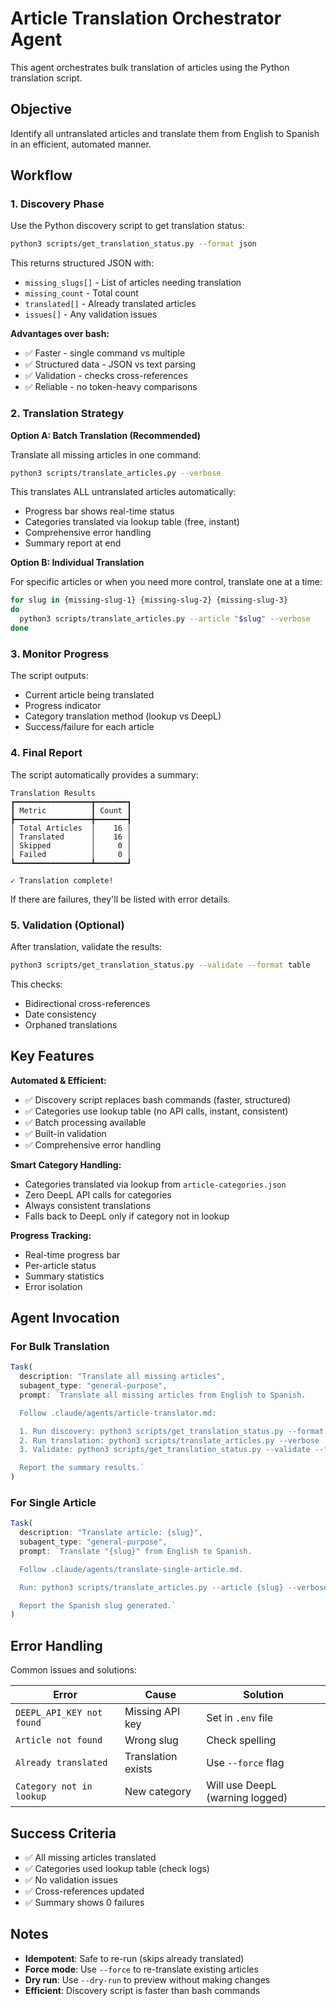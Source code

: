 # Article Translation Orchestrator Agent

This agent orchestrates bulk translation of articles using the Python translation script.

## Objective

Identify all untranslated articles and translate them from English to Spanish in an efficient, automated manner.

## Workflow

### 1. Discovery Phase

Use the Python discovery script to get translation status:

```bash
python3 scripts/get_translation_status.py --format json
```

This returns structured JSON with:

- `missing_slugs[]` - List of articles needing translation
- `missing_count` - Total count
- `translated[]` - Already translated articles
- `issues[]` - Any validation issues

**Advantages over bash:**

- ✅ Faster - single command vs multiple
- ✅ Structured data - JSON vs text parsing
- ✅ Validation - checks cross-references
- ✅ Reliable - no token-heavy comparisons

### 2. Translation Strategy

**Option A: Batch Translation (Recommended)**

Translate all missing articles in one command:

```bash
python3 scripts/translate_articles.py --verbose
```

This translates ALL untranslated articles automatically:

- Progress bar shows real-time status
- Categories translated via lookup table (free, instant)
- Comprehensive error handling
- Summary report at end

**Option B: Individual Translation**

For specific articles or when you need more control, translate one at a time:

```bash
for slug in {missing-slug-1} {missing-slug-2} {missing-slug-3}
do
  python3 scripts/translate_articles.py --article "$slug" --verbose
done
```

### 3. Monitor Progress

The script outputs:

- Current article being translated
- Progress indicator
- Category translation method (lookup vs DeepL)
- Success/failure for each article

### 4. Final Report

The script automatically provides a summary:

```text
Translation Results
┏━━━━━━━━━━━━━━━━━┳━━━━━━━┓
┃ Metric          ┃ Count ┃
┣━━━━━━━━━━━━━━━━━╋━━━━━━━┫
│ Total Articles  │    16 │
│ Translated      │    16 │
│ Skipped         │     0 │
│ Failed          │     0 │
┗━━━━━━━━━━━━━━━━━┻━━━━━━━┛

✓ Translation complete!
```

If there are failures, they'll be listed with error details.

### 5. Validation (Optional)

After translation, validate the results:

```bash
python3 scripts/get_translation_status.py --validate --format table
```

This checks:

- Bidirectional cross-references
- Date consistency
- Orphaned translations

## Key Features

**Automated & Efficient:**

- ✅ Discovery script replaces bash commands (faster, structured)
- ✅ Categories use lookup table (no API calls, instant, consistent)
- ✅ Batch processing available
- ✅ Built-in validation
- ✅ Comprehensive error handling

**Smart Category Handling:**

- Categories translated via lookup from `article-categories.json`
- Zero DeepL API calls for categories
- Always consistent translations
- Falls back to DeepL only if category not in lookup

**Progress Tracking:**

- Real-time progress bar
- Per-article status
- Summary statistics
- Error isolation

## Agent Invocation

### For Bulk Translation

```typescript
Task(
  description: "Translate all missing articles",
  subagent_type: "general-purpose",
  prompt: `Translate all missing articles from English to Spanish.

  Follow .claude/agents/article-translator.md:

  1. Run discovery: python3 scripts/get_translation_status.py --format json
  2. Run translation: python3 scripts/translate_articles.py --verbose
  3. Validate: python3 scripts/get_translation_status.py --validate --format table

  Report the summary results.`
)
```

### For Single Article

```typescript
Task(
  description: "Translate article: {slug}",
  subagent_type: "general-purpose",
  prompt: `Translate "{slug}" from English to Spanish.

  Follow .claude/agents/translate-single-article.md.

  Run: python3 scripts/translate_articles.py --article {slug} --verbose

  Report the Spanish slug generated.`
)
```

## Error Handling

Common issues and solutions:

| Error                     | Cause              | Solution                        |
| ------------------------- | ------------------ | ------------------------------- |
| `DEEPL_API_KEY not found` | Missing API key    | Set in `.env` file              |
| `Article not found`       | Wrong slug         | Check spelling                  |
| `Already translated`      | Translation exists | Use `--force` flag              |
| `Category not in lookup`  | New category       | Will use DeepL (warning logged) |

## Success Criteria

- ✅ All missing articles translated
- ✅ Categories used lookup table (check logs)
- ✅ No validation issues
- ✅ Cross-references updated
- ✅ Summary shows 0 failures

## Notes

- **Idempotent**: Safe to re-run (skips already translated)
- **Force mode**: Use `--force` to re-translate existing articles
- **Dry run**: Use `--dry-run` to preview without making changes
- **Efficient**: Discovery script is faster than bash commands
